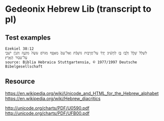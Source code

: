 # Gedeonix Hebrew Lib (transcript to pl)

## Test examples

    Ezekiel 38:12
    לִשְׁלֹ֥ל שָׁלָ֖ל וְלָבֹ֣ז בַּ֑ז לְהָשִׁ֨יב יָדְךָ֜ עַל־חֳרָבֹ֣ות נֹושָׁבֹ֗ת וְאֶל־עַם֙ מְאֻסָּ֣ף מִגֹּויִ֔ם עֹשֶׂה֙ מִקְנֶ֣ה וְקִנְיָ֔ן יֹשְׁבֵ֖י עַל־טַבּ֥וּר הָאָֽרֶץ׃
    source: Biblia Hebraica Stuttgartensia, © 1977/1997 Deutsche Bibelgesellschaft

## Resource
https://en.wikipedia.org/wiki/Unicode_and_HTML_for_the_Hebrew_alphabet
https://en.wikipedia.org/wiki/Hebrew_diacritics

http://unicode.org/charts/PDF/U0590.pdf
http://unicode.org/charts/PDF/UFB00.pdf